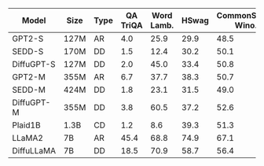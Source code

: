| Model | Size | Type | QA TriQA | Word Lamb. | HSwag | CommonSense Wino. | SIQA | Reasoning PIQA | Math GSM8K* | Infilling ROCStories | Code |
| --- | --- | --- | --- | --- | --- | --- | --- | --- | --- | --- | --- |
| GPT2-S | 127M | AR | 4.0 | 25.9 | 29.9 | 48.5 | 35.7 | 62.1 | 44.8 | (7.8/0.8/7.4) | (1.6) |
| SEDD-S | 170M | DD | 1.5 | 12.4 | 30.2 | 50.1 | 34.4 | 55.6 | 45.3 | 11.9/0.7/10.9 | 0.7 |
| DiffuGPT-S | 127M | DD | 2.0 | 45.0 | 33.4 | 50.8 | 37.0 | 57.7 | 50.2 | 13.7/1.4/12.6 | 0.3 |
| GPT2-M | 355M | AR | 6.7 | 37.7 | 38.3 | 50.7 | 37.7 | 67.4 | 45.6 | (8.6/0.9/8.2) | (2.6) |
| SEDD-M | 424M | DD | 1.8 | 23.1 | 31.5 | 49.0 | 35.4 | 56.1 | 53.5 | 13.1/1.4/12.2 | 0.5 |
| DiffuGPT-M | 355M | DD | 3.8 | 60.5 | 37.2 | 52.6 | 39.0 | 59.6 | 61.8 | 18.7/2.7/17.0 | 2.9 |
| Plaid1B | 1.3B | CD | 1.2 | 8.6 | 39.3 | 51.3 | 32.3 | 54.5 | 32.6 | 12.1/1.1/11.2 | 0.1 |
| LLaMA2 | 7B | AR | 45.4 | 68.8 | 74.9 | 67.1 | 44.8 | 78.3 | 58.6 | (11.6/2.1/10.5) | (1.7) |
| DiffuLLaMA | 7B | DD | 18.5 | 70.9 | 58.7 | 56.4 | 43.2 | 63.3 | 63.1 | 23.3/5.5/21.2 | 15.5 |
